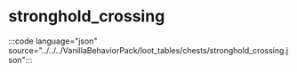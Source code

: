 # stronghold_crossing

:::code language="json" source="../../../VanillaBehaviorPack/loot_tables/chests/stronghold_crossing.json":::